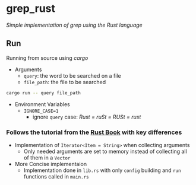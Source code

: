 # grep_rust
*Simple implementation of grep using the Rust language*

## Run

Running from source using *cargo*

- Arguments
  - ```query```: the word to be searched on a file
  - ```file_path```: the file to be searched
```bash
cargo run -- query file_path
```
- Environment Variables
  - ```IGNORE_CASE=1```
    - ignore ```query``` case: *Rust = ruSt = RUSt = rust*

### Follows the tutorial from the [Rust Book](https://doc.rust-lang.org/book) with key differences

- Implementation of ```Iterator<Item = String>``` when collecting arguments 
  - Only needed arguments are set to memory instead of collecting all of them in a ```Vector```
- More Concise implementaion 
  - Implementation done in ```lib.rs``` with only ```config``` building and ```run``` functions called in `main.rs`
